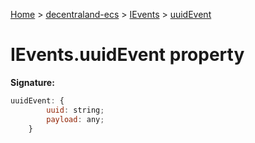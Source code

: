 [Home](./index) &gt; [decentraland-ecs](./decentraland-ecs.md) &gt; [IEvents](./decentraland-ecs.ievents.md) &gt; [uuidEvent](./decentraland-ecs.ievents.uuidevent.md)

# IEvents.uuidEvent property


**Signature:**
```javascript
uuidEvent: {
        uuid: string;
        payload: any;
    }
```
